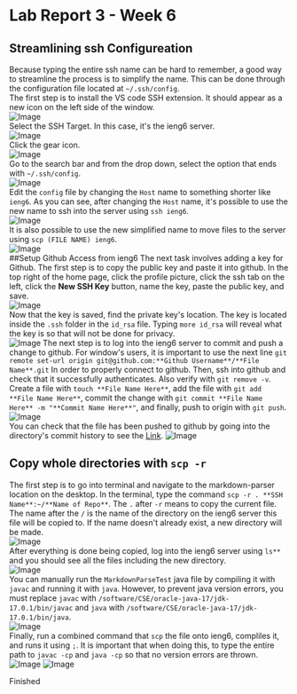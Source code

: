 # Lab Report 3 - Week 6
## Streamlining ssh Configureation

Because typing the entire ssh name can be hard to remember, a good way to streamline the process is to simplify the name. This can be done through the configuration file located at `~/.ssh/config`. <br>
The first step is to install the VS code SSH extension. It should appear as a new icon on the left side of the window. <br>
![Image](lab3images/ssh-homepage(1).png) <br>
Select the SSH Target. In this case, it's the ieng6 server. <br>
![Image](lab3images/ssh-target(2).png) <br>
Click the gear icon. <br>
![Image](lab3images/gear-icon(3).png) <br>
Go to the search bar and from the drop down, select the option that ends with `~/.ssh/config`. <br>
![Image](lab3images/select-config-path(4).png) <br>
Edit the `config` file by changing the `Host` name to something shorter like `ieng6`. As you can see, after changing the `Host` name, it's possible to use the new name to ssh into the server using `ssh ieng6`. <br>
![Image](lab3images/simple-login(5).png) <br>
It is also possible to use the new simplified name to move files to the server using `scp (FILE NAME) ieng6`. <br>
![Image](lab3images/scp-simplified(6).png) <br>
##Setup Github Access from ieng6
The next task involves adding a key for Github.
The first step is to copy the public key and paste it into github. In the top right of the home page, click the profile picture, click the ssh tab on the left, click the **New SSH Key** button, name the key, paste the public key, and save. <br>
![Image](lab3images/ssh-public-on-git(9).png) <br>
Now that the key is saved, find the private key's location. The key is located inside the `.ssh` folder in the `id_rsa` file. Typing `more id_rsa` will reveal what the key is so that will not be done for privacy. <br> 
![Image](lab3images/ssh-private-key-loc(12).png)
The next step is to log into the ieng6 server to commit and push a change to github. For window's users, it is important to use the next line `git remote set-url origin git@github.com:**Github Username**/**File Name**.git` In order to properly connect to github. Then, ssh into github and check that it successfully authenticates. Also verify with `git remove -v`. Create a file with `touch **File Name Here**`, add the file with `git add **File Name Here**`, commit the change with `git commit **File Name Here** -m "**Commit Name Here**"`, and finally, push to origin with `git push`.<br>
![Image](lab3images/goodstuff.png) <br>
You can check that the file has been pushed to github by going into the directory's commit history to see the [Link](https://github.com/Potato0112/SkillDemo1/commit/a8e1a797bcfd1de70503418abc19250ffc9599e6). 
![Image](lab3images/git-commit.png)

## Copy whole directories with `scp -r`
The first step is to go into terminal and navigate to the markdown-parser location on the desktop. In the terminal, type the command `scp -r . **SSH Name**:~/**Name of Repo**`. The `.` after `-r` means to copy the current file. The name after the `/` is the name of the directory on the ieng6 server this file will be copied to. If the name doesn't already exist, a new directory will be made. <br>
![Image](lab3images/scp-r(1).png) <br>
After everything is done being copied, log into the ieng6 server using `ls**` and you should see all the files including the new directory. <br>
![Image](lab3images/scp-copy-success.png) <br>
You can manually run the `MarkdownParseTest` java file by compiling it with `javac` and running it with `java`. However, to prevent java version errors, you must replace `javac` with `/software/CSE/oracle-java-17/jdk-17.0.1/bin/javac` and `java` with `/software/CSE/oracle-java-17/jdk-17.0.1/bin/java`. <br>
![Image](lab3images/ieng6-manual-run.png) <br>
Finally, run a combined command that `scp` the file onto ieng6, compliles it, and runs it using `;`. It is important that when doing this, to type the entire path to `javac -cp` and `java -cp` so that no version errors are thrown. <br>
![Image](lab3images/combo-run-1.png)
![Image](lab3images/combo-run-2.png)

Finished
